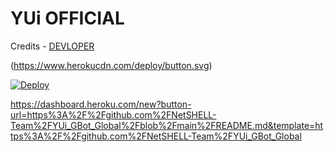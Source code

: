 # YUi OFFICIAL


Credits - [DEVLOPER](https://telegram.me/Net_SHELL)

(https://www.herokucdn.com/deploy/button.svg)


[![Deploy](https://www.herokucdn.com/deploy/button.svg)](https://heroku.com/deploy?template=https://github.com/NetSHELL-Team/YUi_GBot_Global)


https://dashboard.heroku.com/new?button-url=https%3A%2F%2Fgithub.com%2FNetSHELL-Team%2FYUi_GBot_Global%2Fblob%2Fmain%2FREADME.md&template=https%3A%2F%2Fgithub.com%2FNetSHELL-Team%2FYUi_GBot_Global
